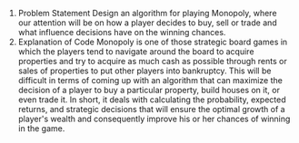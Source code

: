 1. Problem Statement
Design an algorithm for playing Monopoly, where our attention will be on how a
player decides to buy, sell or trade and what influence decisions have on the
winning chances.
2. Explanation of Code
Monopoly is one of those strategic board games in which the players tend to
navigate around the board to acquire properties and try to acquire as much cash as
possible through rents or sales of properties to put other players into bankruptcy.
This will be difficult in terms of coming up with an algorithm that can maximize the
decision of a player to buy a particular property, build houses on it, or even trade it.
In short, it deals with calculating the probability, expected returns, and strategic
decisions that will ensure the optimal growth of a player's wealth and consequently
improve his or her chances of winning in the game.
